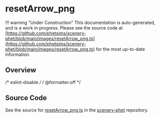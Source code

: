 # resetArrow_png

!!! warning "Under Construction"
    This documentation is auto-generated, and is a work in progress. Please see the source code at
    [https://github.com/phetsims/scenery-phet/blob/main/images/resetArrow_png.ts](https://github.com/phetsims/scenery-phet/blob/main/images/resetArrow_png.ts) for the most up-to-date information.

## Overview

/* eslint-disable */
/* @formatter:off */



## Source Code

See the source for [resetArrow_png.ts](https://github.com/phetsims/scenery-phet/blob/main/images/resetArrow_png.ts) in the [scenery-phet](https://github.com/phetsims/scenery-phet) repository.
